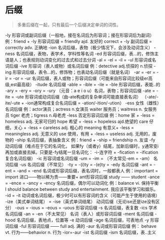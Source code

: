 # 后缀
> 多重后缀在一起，只有最后一个后缀决定单词的词性。

-ly 形容词或副词后缀（一般地，接在名词后为形容词；接在形容词后为副词）
    例：friend + -ly 形容词后缀 = friendly ajd. 友好的
    correct + -ly 副词后缀 = correctly adv. 正确地
-ion 名词后缀，表物（极少情况下，会涉及动词含义）
-ness 名词后缀，表物，表学术，学科性等名词
-ed 形容词后缀，表…的，修饰主语是人；也表规则动词变化的过去式和过去分词
-al = -el = -il = -ul 形容词或名词后缀
-ive 形容词（表人或物）或名词后缀
	例：detective  adj.侦探的 n.侦探
-ing 形容词后缀，表令…的，修饰物；也表动名词后缀（就是名词）
-ar = -er = -ir = -or = -ur 名词后缀，表人或物；形容词后缀（可能来自形容词比较级er高级,est最高级）
-itude 名词后缀
-able = -ible = -ile = -ble  形容词后缀，表能..的
-ary = -ery = -ory  = -ury （元音：a e i o u）名词，表物；形容词后缀
-ate = -ite = -ute 形容词或动词后缀（由-ate构成的复杂单词可能直接表名词）
（-ate/-ite/-ute + -ion通常构成复合名词后缀 = -ation/-ition/-ution）
-ess 女性（雌性）名词后缀
	例：actor演员；actress n.女演员
	waiter 服务员；waitress n. 女服务员
	tiger 老虎；tigress n.母老虎
-less 否定形容词后缀
	例：home 家 + -less = homeless adj. 无家可归的
	hope 希望 + -less = hopeless ajd.绝望的
	care 仔细，关心 + -less = careless adj. 粗心的
	meaning 有意义+ -less = meaningless adj. 无意义的
	use 使用，有用 + -less = useless adj. 无用的，废物的
-ship 名词后缀，表抽象含义
	例：friend + -ship = friendship n. 友谊
-fy 动词后缀（难点在于它的名词化，  如果fy（或者y）结尾，加新后缀时，y通常变i再加或直接去掉。只要是-fy结尾一旦名词化： -i-连字符 + -fication = -ification 复合名词后缀）
-ic 形容词或名词后缀
-um = -im = （不太常见-em = -am） 名词后缀
-us 名词后缀（不常见）
-ty = -(i)ty = -(e)ty = -edy 名词后缀
-ant = -ent = -and = -end 名词或形容词后缀，表名词时，一般都表人
	例：important = import 进口——物以稀为贵——重要+ ant形容词后缀
	study —— student
-ance = -ence = -ancy = -ency 名词后缀，偶尔可以动词化
	例：balance vi. 保持平衡
	I should balance between study and entertainment. 我应该平衡学习和娱乐。
-id = -it 动词或名词后缀，极少时可以有形容词的含义（可能产生于使用的语境）
-ize（美式单词结尾） = -ise（英式单词结尾） 动词后缀（无论ise还是ize没有区分）
-ous = -ious = -eous = -uous 形容词后缀
-s 名词后缀，表复数
-ics 学术名词后缀
-an = -en（不太常见） 名词（表人）或形容词后缀
-ment 名词后缀
-hood 名词后缀，表地点，位置等
-e 动词后缀
-age 名词后缀，可表地点
-y 形容词后缀
-ful 形容词后缀 —— full adj. 满的
-aur 名词或形容词后缀
    例： behave vt. 行为——behavior n. 行为 -ior=-aur
-ist 名词后缀
-ism 名词后缀，表..主义
